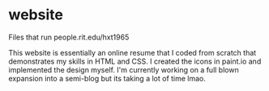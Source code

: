 # website
Files that run people.rit.edu/hxt1965

This website is essentially an online resume that I coded from scratch 
that demonstrates my skills in HTML and CSS. I created the icons in paint.io and implemented the design
myself. 
I'm currently working on a full blown expansion into a semi-blog but its taking a lot of time lmao.
